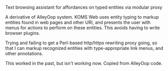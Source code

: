 Text browsing assistant for affordances on typed entities via modular proxy 

A derivative of AlleyOop system.  KOMS Web uses entity typing to
markup entities found in web pages and other URI, and presents the
user with menus for actions to perform on these entities.  This avoids
having to write browser plugins.

Trying and failing to get a Perl-based http/https rewriting proxy
going, so that I can markup recognized entities with type-appropriate
link menus, and other annotations.

This worked in the past, but isn't working now.  Copied from AlleyOop
code.
